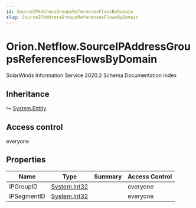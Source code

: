 ```yaml
---
id: SourceIPAddressGroupsReferencesFlowsByDomain
slug: SourceIPAddressGroupsReferencesFlowsByDomain
---
```


# Orion.Netflow.SourceIPAddressGroupsReferencesFlowsByDomain

SolarWinds Information Service 2020.2 Schema Documentation Index

## Inheritance

↳ [System.Entity](./../System/Entity)

## Access control

everyone

## Properties

| Name | Type | Summary | Access Control |
| ------ | ------ | ------ | ------ |
| IPGroupID | [System.Int32](https://docs.microsoft.com/en-us/dotnet/api/system.int32) |  | everyone |
| IPSegmentID | [System.Int32](https://docs.microsoft.com/en-us/dotnet/api/system.int32) |  | everyone |

